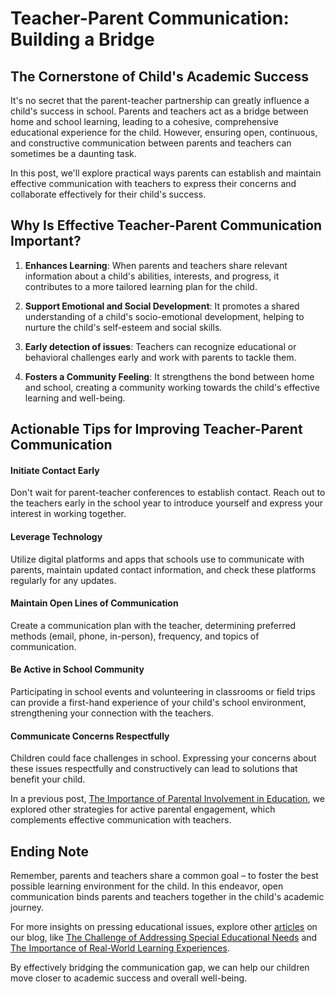 # Teacher-Parent Communication: Building a Bridge 

## The Cornerstone of Child's Academic Success

It's no secret that the parent-teacher partnership can greatly influence a child's success in school. Parents and teachers act as a bridge between home and school learning, leading to a cohesive, comprehensive educational experience for the child. However, ensuring open, continuous, and constructive communication between parents and teachers can sometimes be a daunting task.

In this post, we'll explore practical ways parents can establish and maintain effective communication with teachers to express their concerns and collaborate effectively for their child's success.

## Why Is Effective Teacher-Parent Communication Important?

1. **Enhances Learning**: When parents and teachers share relevant information about a child's abilities, interests, and progress, it contributes to a more tailored learning plan for the child. 

2. **Support Emotional and Social Development**: It promotes a shared understanding of a child's socio-emotional development, helping to nurture the child's self-esteem and social skills.

3. **Early detection of issues**: Teachers can recognize educational or behavioral challenges early and work with parents to tackle them. 

4. **Fosters a Community Feeling**: It strengthens the bond between home and school, creating a community working towards the child's effective learning and well-being.  


## Actionable Tips for Improving Teacher-Parent Communication 

#### Initiate Contact Early
Don't wait for parent-teacher conferences to establish contact. Reach out to the teachers early in the school year to introduce yourself and express your interest in working together. 

#### Leverage Technology
Utilize digital platforms and apps that schools use to communicate with parents, maintain updated contact information, and check these platforms regularly for any updates.

#### Maintain Open Lines of Communication
Create a communication plan with the teacher, determining preferred methods (email, phone, in-person), frequency, and topics of communication.

#### Be Active in School Community
Participating in school events and volunteering in classrooms or field trips can provide a first-hand experience of your child's school environment, strengthening your connection with the teachers.

#### Communicate Concerns Respectfully
Children could face challenges in school. Expressing your concerns about these issues respectfully and constructively can lead to solutions that benefit your child.

In a previous post, [The Importance of Parental Involvement in Education](/parental-engagement/the-impact-of-parental-involvement-in-education.md), we explored other strategies for active parental engagement, which complements effective communication with teachers.

## Ending Note

Remember, parents and teachers share a common goal – to foster the best possible learning environment for the child. In this endeavor, open communication binds parents and teachers together in the child's academic journey.

For more insights on pressing educational issues, explore other [articles](/) on our blog, like [The Challenge of Addressing Special Educational Needs](/education-fundamentals/the-challenge-of-addressing-special-educational-needs.md) and [The Importance of Real-World Learning Experiences](/experiential-learning/the-importance-of-real-world-learning-experiences.md). 

By effectively bridging the communication gap, we can help our children move closer to academic success and overall well-being.